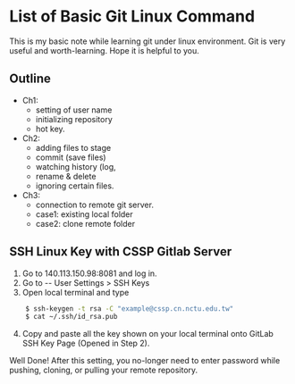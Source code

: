 # List of Basic Git Linux Command
This is my basic note while learning git under linux environment. Git is very useful and worth-learning. Hope it is helpful to you.

## Outline
 - Ch1: 
	 - setting of user name
	 - initializing repository
	 - hot key.
 - Ch2: 
	 - adding files to stage
	 - commit (save files)
	 - watching history (log, 
	 - rename & delete
	 - ignoring certain files.
 - Ch3: 
	 - connection to remote git server.
	 - case1: existing local folder
	 - case2: clone remote folder


## SSH Linux Key with CSSP Gitlab Server

 1.  Go to 140.113.150.98:8081 and log in.
 2.  Go to  -- User Settings > SSH Keys
 3.  Open local terminal and type
```bash
	$ ssh-keygen -t rsa -C "example@cssp.cn.nctu.edu.tw"
	$ cat ~/.ssh/id_rsa.pub
```
 4. Copy and paste all the key shown on your local terminal onto GitLab SSH Key Page (Opened in Step 2).
 
Well Done! After this setting, you no-longer need to enter password while pushing, cloning, or pulling your remote repository.
